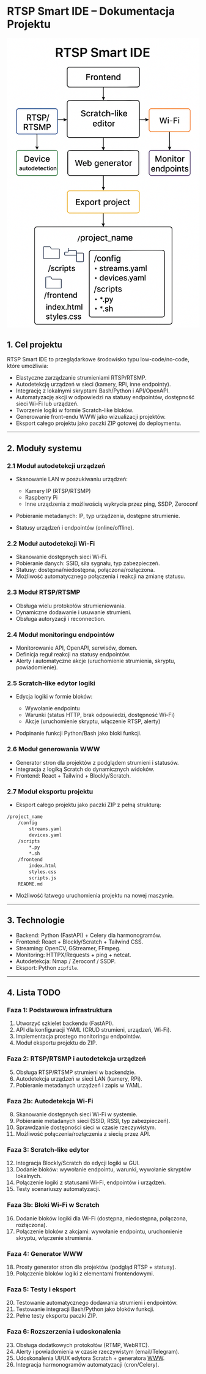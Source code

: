 # **RTSP Smart IDE – Dokumentacja Projektu**

![diagram.png](diagram.png)

## **1. Cel projektu**

RTSP Smart IDE to przeglądarkowe środowisko typu low-code/no-code, które umożliwia:

* Elastyczne zarządzanie strumieniami RTSP/RTSMP.
* Autodetekcję urządzeń w sieci (kamery, RPi, inne endpointy).
* Integrację z lokalnymi skryptami Bash/Python i API/OpenAPI.
* Automatyzację akcji w odpowiedzi na statusy endpointów, dostępność sieci Wi-Fi lub urządzeń.
* Tworzenie logiki w formie Scratch-like bloków.
* Generowanie front-endu WWW jako wizualizacji projektów.
* Eksport całego projektu jako paczki ZIP gotowej do deploymentu.

---

## **2. Moduły systemu**

### **2.1 Moduł autodetekcji urządzeń**

* Skanowanie LAN w poszukiwaniu urządzeń:

  * Kamery IP (RTSP/RTSMP)
  * Raspberry Pi
  * Inne urządzenia z możliwością wykrycia przez ping, SSDP, Zeroconf
* Pobieranie metadanych: IP, typ urządzenia, dostępne strumienie.
* Statusy urządzeń i endpointów (online/offline).

### **2.2 Moduł autodetekcji Wi-Fi**

* Skanowanie dostępnych sieci Wi-Fi.
* Pobieranie danych: SSID, siła sygnału, typ zabezpieczeń.
* Statusy: dostępna/niedostępna, połączona/rozłączona.
* Możliwość automatycznego połączenia i reakcji na zmianę statusu.

### **2.3 Moduł RTSP/RTSMP**

* Obsługa wielu protokołów strumieniowania.
* Dynamiczne dodawanie i usuwanie strumieni.
* Obsługa autoryzacji i reconnection.

### **2.4 Moduł monitoringu endpointów**

* Monitorowanie API, OpenAPI, serwisów, domen.
* Definicja reguł reakcji na statusy endpointów.
* Alerty i automatyczne akcje (uruchomienie strumienia, skryptu, powiadomienie).

### **2.5 Scratch-like edytor logiki**

* Edycja logiki w formie bloków:

  * Wywołanie endpointu
  * Warunki (status HTTP, brak odpowiedzi, dostępność Wi-Fi)
  * Akcje (uruchomienie skryptu, włączenie RTSP, alerty)
* Podpinanie funkcji Python/Bash jako bloki funkcji.

### **2.6 Moduł generowania WWW**

* Generator stron dla projektów z podglądem strumieni i statusów.
* Integracja z logiką Scratch do dynamicznych widoków.
* Frontend: React + Tailwind + Blockly/Scratch.

### **2.7 Moduł eksportu projektu**

* Eksport całego projektu jako paczki ZIP z pełną strukturą:

```
/project_name
    /config
        streams.yaml
        devices.yaml
    /scripts
        *.py
        *.sh
    /frontend
        index.html
        styles.css
        scripts.js
    README.md
```

* Możliwość łatwego uruchomienia projektu na nowej maszynie.

---

## **3. Technologie**

* Backend: Python (FastAPI) + Celery dla harmonogramów.
* Frontend: React + Blockly/Scratch + Tailwind CSS.
* Streaming: OpenCV, GStreamer, FFmpeg.
* Monitoring: HTTPX/Requests + ping + netcat.
* Autodetekcja: Nmap / Zeroconf / SSDP.
* Eksport: Python `zipfile`.

---

## **4. Lista TODO**

### **Faza 1: Podstawowa infrastruktura**

1. Utworzyć szkielet backendu (FastAPI).
2. API dla konfiguracji YAML (CRUD strumieni, urządzeń, Wi-Fi).
3. Implementacja prostego monitoringu endpointów.
4. Moduł eksportu projektu do ZIP.

### **Faza 2: RTSP/RTSMP i autodetekcja urządzeń**

5. Obsługa RTSP/RTSMP strumieni w backendzie.
6. Autodetekcja urządzeń w sieci LAN (kamery, RPi).
7. Pobieranie metadanych urządzeń i zapis w YAML.

### **Faza 2b: Autodetekcja Wi-Fi**

8. Skanowanie dostępnych sieci Wi-Fi w systemie.
9. Pobieranie metadanych sieci (SSID, RSSI, typ zabezpieczeń).
10. Sprawdzanie dostępności sieci w czasie rzeczywistym.
11. Możliwość połączenia/rozłączenia z siecią przez API.

### **Faza 3: Scratch-like edytor**

12. Integracja Blockly/Scratch do edycji logiki w GUI.
13. Dodanie bloków: wywołanie endpointu, warunki, wywołanie skryptów lokalnych.
14. Połączenie logiki z statusami Wi-Fi, endpointów i urządzeń.
15. Testy scenariuszy automatyzacji.

### **Faza 3b: Bloki Wi-Fi w Scratch**

16. Dodanie bloków logiki dla Wi-Fi (dostępna, niedostępna, połączona, rozłączona).
17. Połączenie bloków z akcjami: wywołanie endpointu, uruchomienie skryptu, włączenie strumienia.

### **Faza 4: Generator WWW**

18. Prosty generator stron dla projektów (podgląd RTSP + statusy).
19. Połączenie bloków logiki z elementami frontendowymi.

### **Faza 5: Testy i eksport**

20. Testowanie automatycznego dodawania strumieni i endpointów.
21. Testowanie integracji Bash/Python jako bloków funkcji.
22. Pełne testy eksportu paczki ZIP.

### **Faza 6: Rozszerzenia i udoskonalenia**

23. Obsługa dodatkowych protokołów (RTMP, WebRTC).
24. Alerty i powiadomienia w czasie rzeczywistym (email/Telegram).
25. Udoskonalenia UI/UX edytora Scratch + generatora [WWW](http://WWW).
26. Integracja harmonogramów automatyzacji (cron/Celery).


